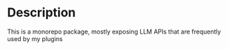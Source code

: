 # Description

This is a monorepo package, mostly exposing LLM APIs that are frequently used by my plugins